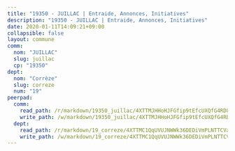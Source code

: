 ```yaml
---
title: "19350 - JUILLAC | Entraide, Annonces, Initiatives"
description: "19350 - JUILLAC | Entraide, Annonces, Initiatives"
date: 2020-01-11T14:09:21+09:00
collapsible: false
layout: commune
comm:
  nom: "JUILLAC"
  slug: juillac
  cp: "19350"
dept:
  nom: "Corrèze"
  slug: correze
  num: "19"
peerpad:
  comm:
    read_path: /r/markdown/19350_juillac/4XTTMJHHoHJFGfip9tEfcUXQfG4RD8cLdqTREJam1L9am7pqA
    write_path: /w/markdown/19350_juillac/4XTTMJHHoHJFGfip9tEfcUXQfG4RD8cLdqTREJam1L9am7pqA-K3TgU5YHK9Fjf5hqsnzRUHr4PRuKyxtY2cYFqsPex3ozz5ukqsRNgSsq7oGFrmK84ABPgLzF6ZFuryjBy58HmY1yYLWndBV67APLosYBGP8YcLMLukAVqzDEoMdWMvrrPfCqFXoa
  dept:
    read_path: /r/markdown/19_correze/4XTTMC1QqUVUJNWWk36DEDiVmPLNTTCVay5E5gwEvpSf36VsS
    write_path: /w/markdown/19_correze/4XTTMC1QqUVUJNWWk36DEDiVmPLNTTCVay5E5gwEvpSf36VsS-K3TgUzu4fqyixiBZaA5Ejd2iCC9xJnV2MqYc8L2r22c4qVWWx9VnJmMAAFTQjLmwLDBGZ9pgHdAtPGZHV6pZb6y2bhgaqXFUJ1Fp1QgihzJpszTr9ow8JcXoeYzTUZfY7Rzzn9sS
---
```


